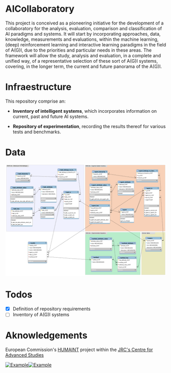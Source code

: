 # AICollaboratory

This project is conceived as a pioneering initiative for the development of a collaboratory for the analysis, evaluation, comparison and classification of  AI paradigms and systems. It will start by incorporating approaches, data, knowledge, measurements and evaluations, within the machine learning, (deep) reinforcement learning and interactive learning paradigms in the field of A(G)I, due to the priorities and particular needs in these areas. The framework will allow the study, analysis and evaluation, in a complete and unified way, of a representative selection of these sort of A(G)I systems, covering, in the longer term, the current and future panorama of the A(G)I. 

# Infraestructure

This repository comprise an:

* **Inventory of intelligent systems**,  which incorporates information on current, past and future AI systems.

* **Repository of experimentation**, recording the results thereof for various tests and benchmarks.


# Data 

![ERR](https://github.com/nandomp/AICollaboratory/blob/master/MySQL/Atlas_ERR_v1.png)

# Todos 

- [x] Definition of repository requirements
- [ ] Inventory of A(G)I systems

# Aknowledgements

European Commission's [HUMAINT](https://ec.europa.eu/jrc/communities/en/community/humaint) project within the [JRC's Centre for Advanced Studies](https://ec.europa.eu/jrc/en/research/centre-advanced-studies)

<a href="https://ec.europa.eu/jrc/communities/en/community/humaint"><img src="https://ec.europa.eu/jrc/communities/sites/jrccties/themes/jrccities_subtheme/logo.png?sanitize=true&raw=true" alt="Example" width="100" /><img src="https://ec.europa.eu/jrc/communities/sites/jrccties/files/styles/community_banner/public/banner_0.jpg?itok=Q15FvEkx?sanitize=true&raw=true" alt="Example" width="400" /></a>